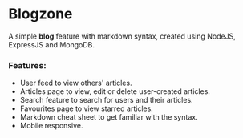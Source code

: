 # Blogzone
A simple **blog** feature with markdown syntax, created using NodeJS, ExpressJS and MongoDB.
### Features:
- User feed to view others' articles.
- Articles page to view, edit or delete user-created articles.
- Search feature to search for users and their articles.
- Favourites page to view starred articles.
- Markdown cheat sheet to get familiar with the syntax.
- Mobile responsive.
